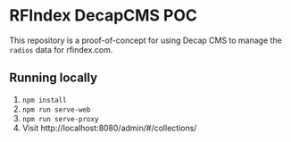 # RFIndex DecapCMS POC

This repository is a proof-of-concept for using Decap CMS to manage the `radios` data for rfindex.com.

## Running locally

1. `npm install`
2. `npm run serve-web`
3. `npm run serve-proxy`
4. Visit http://localhost:8080/admin/#/collections/